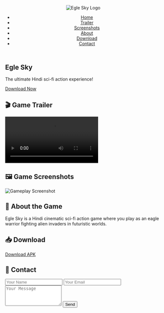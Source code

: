 <!DOCTYPE html><html lang="en">
<head>
  <meta charset="UTF-8" />
  <meta name="viewport" content="width=device-width, initial-scale=1.0" />
  <title>Egle Sky – Official Hindi Sci-Fi Game</title>
  <link rel="stylesheet" href="style.css" />
</head>
<body>
  <header>
    <img src="logo.png" alt="Egle Sky Logo" class="logo" />
    <nav>
      <ul>
        <li><a href="#home">Home</a></li>
        <li><a href="#trailer">Trailer</a></li>
        <li><a href="#screenshots">Screenshots</a></li>
        <li><a href="#about">About</a></li>
        <li><a href="#download">Download</a></li>
        <li><a href="#contact">Contact</a></li>
      </ul>
    </nav>
  </header>  <section id="home" class="hero">
    <div class="hero-text">
      <h1>Egle Sky</h1>
      <p>The ultimate Hindi sci-fi action experience!</p>
      <a href="#download" class="btn">Download Now</a>
    </div>
  </section>  <section id="trailer">
    <h2>🎬 Game Trailer</h2>
    <video controls>
      <source src="trailer.mp4" type="video/mp4" />
      Your browser does not support the video tag.
    </video>
  </section>  <section id="screenshots">
    <h2>🖼️ Game Screenshots</h2>
    <div class="gallery">
      <img src="screenshot1.jpg" alt="Gameplay Screenshot" />
    </div>
  </section>  <section id="about">
    <h2>📜 About the Game</h2>
    <p>
      Egle Sky is a Hindi cinematic sci-fi action game where you play as an eagle warrior fighting alien invaders in futuristic worlds.
    </p>
  </section>  <section id="download">
    <h2>📥 Download</h2>
    <a href="#" class="btn">Download APK</a>
  </section>  <section id="contact">
    <h2>📧 Contact</h2>
    <form action="mailto:mkdhandhal4@gmail.com" method="post" enctype="text/plain">
      <input type="text" name="name" placeholder="Your Name" required />
      <input type="email" name="email" placeholder="Your Email" required />
      <textarea name="message" rows="4" placeholder="Your Message" required></textarea>
      <button type="submit">Send</button>
